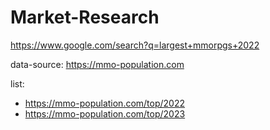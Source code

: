 # Market-Research
https://www.google.com/search?q=largest+mmorpgs+2022

data-source: https://mmo-population.com

list:
- https://mmo-population.com/top/2022
- https://mmo-population.com/top/2023
